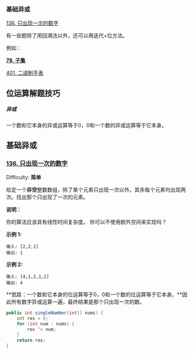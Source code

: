 ### 基础异或

[136. 只出现一次的数字](#136-只出现一次的数字)



有一些题除了用回溯法以外，还可以用迭代+位方法。

例如：

**[78. 子集](./回溯法.md/#78-子集)**

[401. 二进制手表](https://leetcode-cn.com/problems/binary-watch/) 



## 位运算解题技巧

##### 异或

一个数和它本身的异或运算等于0，0和一个数的异或运算等于它本身。



## 基础异或

### [136. 只出现一次的数字](https://leetcode-cn.com/problems/single-number/)

Difficulty: **简单**


给定一个**非空**整数数组，除了某个元素只出现一次以外，其余每个元素均出现两次。找出那个只出现了一次的元素。

**说明：**

你的算法应该具有线性时间复杂度。 你可以不使用额外空间来实现吗？

**示例 1:**

```
输入: [2,2,1]
输出: 1
```

**示例 2:**

```
输入: [4,1,2,1,2]
输出: 4
```

**思路：一个数和它本身的位运算等于0，0和一个数的位运算等于它本身。**因此所有数字异或运算一遍，最终结果是那个只出现一次的数。

```java
public int singleNumber(int[] nums) {
    int res = 0;
    for (int num : nums) {
        res ^= num;
    }
    return res;
}
```

